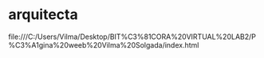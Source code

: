 # arquitecta
file:///C:/Users/Vilma/Desktop/BIT%C3%81CORA%20VIRTUAL%20LAB2/P%C3%A1gina%20weeb%20Vilma%20Solgada/index.html
